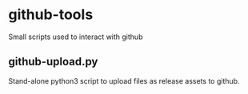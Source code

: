 github-tools
============

Small scripts used to interact with github

github-upload.py
----------------

Stand-alone python3 script to upload files as release assets to github.
